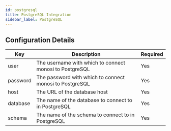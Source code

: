```yaml
---
id: postgresql
title: PostgreSQL Integration
sidebar_label: PostgreSQL
---
```


## Configuration Details

| Key       | Description                                             | Required |
|-----------|---------------------------------------------------------|----------|
| user      | The username with which to connect monosi to PostgreSQL  | Yes      |
| password  | The password with which to connect monosi to PostgreSQL  | Yes      |
| host      | The URL of the database host                             | Yes      |
| database  | The name of the database to connect to in PostgreSQL     | Yes      |
| schema    | The name of the schema to connect to in PostgreSQL       | Yes      |


